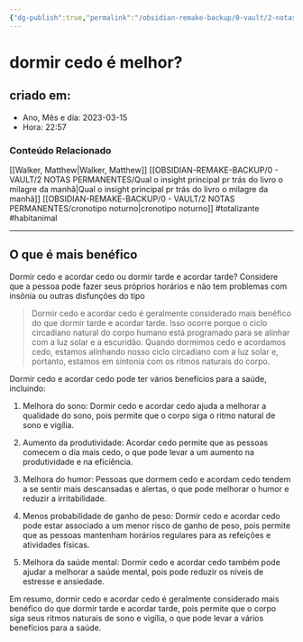 ```yaml
---
{"dg-publish":true,"permalink":"/obsidian-remake-backup/0-vault/2-notas-permanentes/melhor-dormir-cedo-ou-tarde/","tags":["permanente","totalizante","habitanimal"],"dgHomeLink":true,"dgShowLocalGraph":true,"dgShowFileTree":true,"dgEnableSearch":true,"noteIcon":""}
---
```


# dormir cedo é melhor?

## criado em: 

- Ano, Mês e dia: 2023-03-15
- Hora: 22:57

### Conteúdo Relacionado

[[Walker, Matthew\|Walker, Matthew]]
[[OBSIDIAN-REMAKE-BACKUP/0 - VAULT/2 NOTAS PERMANENTES/Qual o insight principal pr trás do livro o milagre da manhã\|Qual o insight principal pr trás do livro o milagre da manhã]]
[[OBSIDIAN-REMAKE-BACKUP/0 - VAULT/2 NOTAS PERMANENTES/cronotipo noturno\|cronotipo noturno]]
 #totalizante #habitanimal 

---

## O que é mais benéfico

Dormir cedo e acordar cedo ou dormir tarde e acordar tarde? Considere que a pessoa pode fazer seus próprios horários e não tem problemas com insônia ou outras disfunções do tipo

>Dormir cedo e acordar cedo é geralmente considerado mais benéfico do que dormir tarde e acordar tarde. Isso ocorre porque o ciclo circadiano natural do corpo humano está programado para se alinhar com a luz solar e a escuridão. Quando dormimos cedo e acordamos cedo, estamos alinhando nosso ciclo circadiano com a luz solar e, portanto, estamos em sintonia com os ritmos naturais do corpo.

Dormir cedo e acordar cedo pode ter vários benefícios para a saúde, incluindo:

1. Melhora do sono: Dormir cedo e acordar cedo ajuda a melhorar a qualidade do sono, pois permite que o corpo siga o ritmo natural de sono e vigília.
    
2. Aumento da produtividade: Acordar cedo permite que as pessoas comecem o dia mais cedo, o que pode levar a um aumento na produtividade e na eficiência.
    
3. Melhora do humor: Pessoas que dormem cedo e acordam cedo tendem a se sentir mais descansadas e alertas, o que pode melhorar o humor e reduzir a irritabilidade.
    
4. Menos probabilidade de ganho de peso: Dormir cedo e acordar cedo pode estar associado a um menor risco de ganho de peso, pois permite que as pessoas mantenham horários regulares para as refeições e atividades físicas.
    
5. Melhora da saúde mental: Dormir cedo e acordar cedo também pode ajudar a melhorar a saúde mental, pois pode reduzir os níveis de estresse e ansiedade.

Em resumo, dormir cedo e acordar cedo é geralmente considerado mais benéfico do que dormir tarde e acordar tarde, pois permite que o corpo siga seus ritmos naturais de sono e vigília, o que pode levar a vários benefícios para a saúde.


